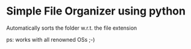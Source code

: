 # Simple File Organizer using python
Automatically sorts the folder w.r.t. the file extension

ps: works with all renowned OSs ;-)
